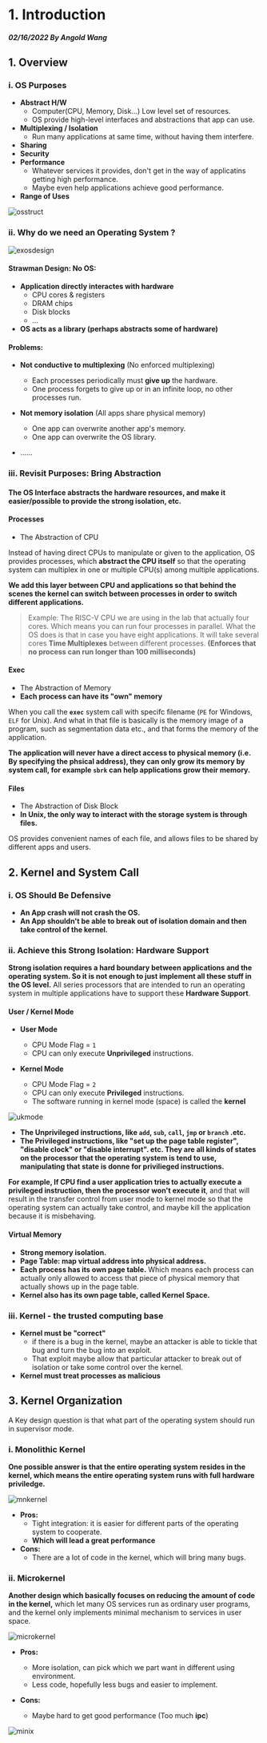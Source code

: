 # 1. Introduction

##### 02/16/2022 By Angold Wang

## 1. Overview

### i. OS Purposes
* **Abstract H/W**
    * Computer(CPU, Memory, Disk...) Low level set of resources.
    * OS provide high-level interfaces and abstractions that app can use.
* **Multiplexing / Isolation**
    * Run many applications at same time, without having them interfere.
* **Sharing**
* **Security**
* **Performance**
    * Whatever services it provides, don't get in the way of applicatins getting high performance.
    * Maybe even help applications achieve good performance.
* **Range of Uses**

![osstruct](Sources/osstruct.png)


### ii. Why do we need an Operating System ? 
![exosdesign](Sources/exosdesign.png)

#### Strawman Design: No OS:
* **Application directly interactes with hardware**
    * CPU cores & registers
    * DRAM chips
    * Disk blocks
    * ...
* **OS acts as a library (perhaps abstracts some of hardware)**

#### Problems:
* **Not conductive to multiplexing** (No enforced multiplexing)
    * Each processes periodically must **give up** the hardware.
    * One process forgets to give up or in an infinite loop, no other processes run.

* **Not memory isolation** (All apps share physical memory)
    * One app can overwrite another app's memory.
    * One app can overwrite the OS library.
* ......

### iii. Revisit Purposes: Bring Abstraction
#### The OS Interface abstracts the hardware resources, and make it easier/possible to provide the strong isolation, etc. 

#### Processes
* The Abstraction of CPU

Instead of having direct CPUs to manipulate or given to the application, OS provides processes, which **abstract the CPU itself** so that the operating system can multiplex in one or multiple CPU(s) among multiple applications.

**We add this layer between CPU and applications so that behind the scenes the kernel can switch between processes in order to switch different applications.**

> Example: The RISC-V CPU we are using in the lab that actually four cores. Which means you can run four processes in parallel. What the OS does is that in case you have eight applications. It will take several cores **Time Multiplexes** between different processes. **(Enforces that no process can run longer than 100 milliseconds)**


#### Exec
* The Abstraction of Memory
* **Each process can have its "own" memory**

When you call the **`exec`** system call with specifc filename (`PE` for Windows, `ELF` for Unix). And what in that file is basically is the memory image of a program, such as segmentation data etc., and that forms the memory of the application.

**The application will never have a direct access to physical memory (i.e. By specifying the phsical address), they can only grow its memory by system call, for example `sbrk` can help applications grow their memory.**


#### Files
* The Abstraction of Disk Block
* **In Unix, the only way to interact with the storage system is through files.**

OS provides convenient names of each file, and allows files to be shared by different apps and users.


## 2. Kernel and System Call
### i. OS Should Be Defensive
* **An App crash will not crash the OS.**
* **An App shouldn't be able to break out of isolation domain and then take control of the kernel.**

### ii. Achieve this Strong Isolation: Hardware Support
**Strong isolation requires a hard boundary between applications and the operating system. So it is not enough to just implement all these stuff in the OS level.** All series processors that are intended to run an operating system in multiple applications have to support these **Hardware Support**.

#### User / Kernel Mode

* **User Mode**
    * CPU Mode Flag = `1`
    * CPU can only execute **Unprivileged** instructions.

* **Kernel Mode**
    * CPU Mode Flag = `2`
    * CPU can only execute **Privileged** instructions.
    * The software running in kernel mode (space) is called the **kernel**

![ukmode](Sources/ukmode.png)

* **The Unprivileged instructions, like `add`, `sub`, `call`, `jmp` or `branch` .etc.**
* **The Privileged instructions, like "set up the page table register", "disable clock" or "disable interrupt". etc. They are all kinds of states on the processor that the operating system is tend to use, manipulating that state is donne for privilieged instructions.**

**For example, If CPU find a user application tries to actually execute a privileged instruction, then the processor won't execute it**, and that will result in the transfer control from user mode to kernel mode so that the operating system can actually take control, and maybe kill the application because it is misbehaving.

#### Virtual Memory

* **Strong memory isolation.**
* **Page Table: map virtual address into physical address.**
* **Each process has its own page table.** Which means each process can actually only allowed to access that piece of physical memory that actually shows up in the page table.
* **Kernel also has its own page table, called Kernel Space.**


### iii. Kernel - the trusted computing base
* **Kernel must be "correct"**
    * if there is a bug in the kernel, maybe an attacker is able to tickle that bug and turn the bug into an exploit.
    * That exploit maybe allow that particular attacker to break out of isolation or take some control over the kernel.
* **Kernel must treat processes as malicious**


## 3. Kernel Organization

A Key design question is that what part of the operating system should run in supervisor mode.

### i. Monolithic Kernel
**One possible answer is that the entire operating system resides in the kernel, which means the entire operating system runs with full hardware priviledge.**

![mnkernel](Sources/mnkernel.png)

* **Pros:**
    * Tight integration: it is easier for different parts of the operating system to cooperate.
    * **Which will lead a great performance**
* **Cons:**
    * There are a lot of code in the kernel, which will bring many bugs.

### ii. Microkernel
**Another design which basically focuses on reducing the amount of code in the kernel,** which let many OS services run as ordinary user programs, and the kernel only implements minimal mechanism to services in user space.

![microkernel](Sources/microkernel.png)

* **Pros:**
    * More isolation, can pick which we part want in different using environment.
    * Less code, hopefully less bugs and easier to implement.

* **Cons:**
    * Maybe hard to get good performance (Too much **ipc**)

![minix](Sources/minix.png)












